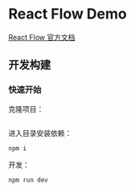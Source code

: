 # React Flow Demo

[React Flow 官方文档](https://reactflow.dev/)

## 开发构建

### 快速开始

克隆项目：

```bash

```

 进入目录安装依赖：

 ```bash
npm i
 ```

 开发：

```bash
npm run dev
```

